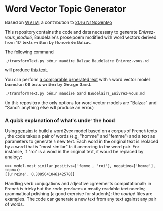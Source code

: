 # Word Vector Topic Generator
Based on [WVTM](https://github.com/mbwolff/WVTM), a contribution to [2016 NaNoGenMo](https://github.com/NaNoGenMo/2016)

This repository contains the code and data necessary to generate _Enivrez-vous_modulé_, Baudelaire's prose poem modified with word vectors derived from 117 texts written by Honoré de Balzac.

The following command

```
./transformText.py bénir maudire Balzac Baudelaire_Enivrez-vous.md
```

will produce [this text](Enivrez-vous_Balzac_corrigé.md).

You can perform [a comparable generated text](Enivrez-vous_Sand_corrigé.md) with a word vector model based on 69 texts written by George Sand:

```
./transformText.py bénir maudire Sand Baudelaire_Enivrez-vous.md
```

(In this repository the only options for word vector models are "Balzac" and "Sand": anything else will produce an error.)

### A quick explanation of what's under the hood

Using [gensim](https://radimrehurek.com/gensim/models/word2vec.html) to build a word2vec model based on a corpus of French texts , the code takes a pair of words (e.g. "homme" and "femme") and a text as parameters to generate a new text. Each word in the original text is replaced by a word that is "most similar" to it according to the word pair. For instance, if "roi" is a word in the original text, it would be replaced by analogy:

```
>>> model.most_similar(positive=['femme', 'roi'], negative=['homme'], topn=1)
[(u'reine', 0.8085041046142578)]
```
Handling verb conjugations and adjective agreements computationally in French is tricky but the code produces a mostly readable text needing grammatical polishing (a good exercise for students): the _corrigé_ files are examples. The code can generate a new text from any text against any pair of words.
